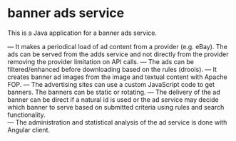 # banner ads service

This is a Java application for a banner ads service.

 — It makes a periodical load of ad content from a provider (e.g. eBay). The ads can be served from the adds service and not directly from the provider removing the provider limitation on API calls. 
 — The ads can be filtered/enhanced before downloading based on the rules (drools).
 — It creates banner ad images from the image and textual content with Apache FOP.
 — The advertising sites can use a custom JavaScript code to get banners. The banners can be static or rotating. 
 — The delivery of the ad banner can be direct if a natural id is used or the ad service may decide which banner to serve based on submitted criteria using rules and search functionality.  
 — The administration and statistical analysis of the ad service is done with Angular client.